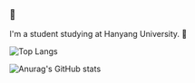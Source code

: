 ### 💙
I'm a student studying at Hanyang University. 👀

![Top Langs](https://github-readme-stats.vercel.app/api/top-langs/?username=leeyuminn&layout=compact&theme=greywhite)

![Anurag's GitHub stats](https://github-readme-stats.vercel.app/api?username=leeyuminn&show_icons=true&theme=graywhite)

<!--
**leeyuminn/leeyuminn** is a ✨ _special_ ✨ repository because its `README.md` (this file) appears on your GitHub profile.

Here are some ideas to get you started:

- 🔭 I’m currently working on ...
- 🌱 I’m currently learning ...
- 👯 I’m looking to collaborate on ...
- 🤔 I’m looking for help with ...
- 💬 Ask me about ...
- 📫 How to reach me: ...
- 😄 Pronouns: ...
- ⚡ Fun fact: ...
-->
